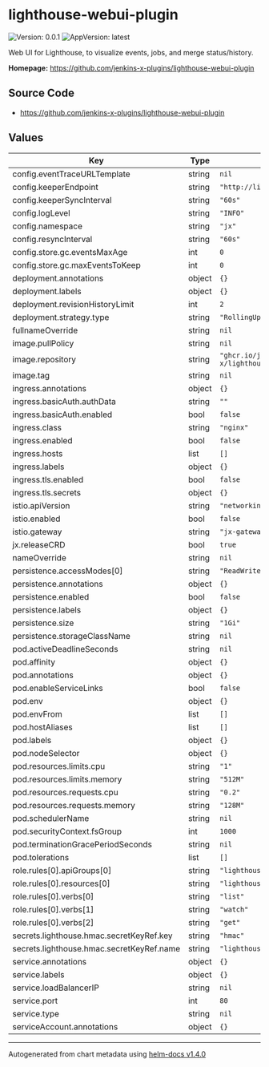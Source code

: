 # lighthouse-webui-plugin

![Version: 0.0.1](https://img.shields.io/badge/Version-0.0.1-informational?style=flat-square) ![AppVersion: latest](https://img.shields.io/badge/AppVersion-latest-informational?style=flat-square)

Web UI for Lighthouse, to visualize events, jobs, and merge status/history.

**Homepage:** <https://github.com/jenkins-x-plugins/lighthouse-webui-plugin>

## Source Code

* <https://github.com/jenkins-x-plugins/lighthouse-webui-plugin>

## Values

| Key | Type | Default | Description |
|-----|------|---------|-------------|
| config.eventTraceURLTemplate | string | `nil` |  |
| config.keeperEndpoint | string | `"http://lighthouse-keeper.jx"` |  |
| config.keeperSyncInterval | string | `"60s"` |  |
| config.logLevel | string | `"INFO"` |  |
| config.namespace | string | `"jx"` |  |
| config.resyncInterval | string | `"60s"` |  |
| config.store.gc.eventsMaxAge | int | `0` |  |
| config.store.gc.maxEventsToKeep | int | `0` |  |
| deployment.annotations | object | `{}` |  |
| deployment.labels | object | `{}` |  |
| deployment.revisionHistoryLimit | int | `2` |  |
| deployment.strategy.type | string | `"RollingUpdate"` |  |
| fullnameOverride | string | `nil` |  |
| image.pullPolicy | string | `nil` |  |
| image.repository | string | `"ghcr.io/jenkins-x/lighthouse-webui-plugin"` |  |
| image.tag | string | `nil` |  |
| ingress.annotations | object | `{}` |  |
| ingress.basicAuth.authData | string | `""` |  |
| ingress.basicAuth.enabled | bool | `false` |  |
| ingress.class | string | `"nginx"` |  |
| ingress.enabled | bool | `false` |  |
| ingress.hosts | list | `[]` |  |
| ingress.labels | object | `{}` |  |
| ingress.tls.enabled | bool | `false` |  |
| ingress.tls.secrets | object | `{}` |  |
| istio.apiVersion | string | `"networking.istio.io/v1beta1"` |  |
| istio.enabled | bool | `false` |  |
| istio.gateway | string | `"jx-gateway"` |  |
| jx.releaseCRD | bool | `true` |  |
| nameOverride | string | `nil` |  |
| persistence.accessModes[0] | string | `"ReadWriteOnce"` |  |
| persistence.annotations | object | `{}` |  |
| persistence.enabled | bool | `false` |  |
| persistence.labels | object | `{}` |  |
| persistence.size | string | `"1Gi"` |  |
| persistence.storageClassName | string | `nil` |  |
| pod.activeDeadlineSeconds | string | `nil` |  |
| pod.affinity | object | `{}` |  |
| pod.annotations | object | `{}` |  |
| pod.enableServiceLinks | bool | `false` |  |
| pod.env | object | `{}` |  |
| pod.envFrom | list | `[]` |  |
| pod.hostAliases | list | `[]` |  |
| pod.labels | object | `{}` |  |
| pod.nodeSelector | object | `{}` |  |
| pod.resources.limits.cpu | string | `"1"` |  |
| pod.resources.limits.memory | string | `"512M"` |  |
| pod.resources.requests.cpu | string | `"0.2"` |  |
| pod.resources.requests.memory | string | `"128M"` |  |
| pod.schedulerName | string | `nil` |  |
| pod.securityContext.fsGroup | int | `1000` |  |
| pod.terminationGracePeriodSeconds | string | `nil` |  |
| pod.tolerations | list | `[]` |  |
| role.rules[0].apiGroups[0] | string | `"lighthouse.jenkins.io"` |  |
| role.rules[0].resources[0] | string | `"lighthousejobs"` |  |
| role.rules[0].verbs[0] | string | `"list"` |  |
| role.rules[0].verbs[1] | string | `"watch"` |  |
| role.rules[0].verbs[2] | string | `"get"` |  |
| secrets.lighthouse.hmac.secretKeyRef.key | string | `"hmac"` |  |
| secrets.lighthouse.hmac.secretKeyRef.name | string | `"lighthouse-hmac-token"` |  |
| service.annotations | object | `{}` |  |
| service.labels | object | `{}` |  |
| service.loadBalancerIP | string | `nil` |  |
| service.port | int | `80` |  |
| service.type | string | `nil` |  |
| serviceAccount.annotations | object | `{}` |  |

----------------------------------------------
Autogenerated from chart metadata using [helm-docs v1.4.0](https://github.com/norwoodj/helm-docs/releases/v1.4.0)
